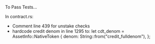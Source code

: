 To Pass Tests...

In contract.rs:
- Comment line 439 for unstake checks
- hardcode credit denom in line 1295 to: let cdt_denom = AssetInfo::NativeToken {
        denom: String::from("credit_fulldenom"),
    };